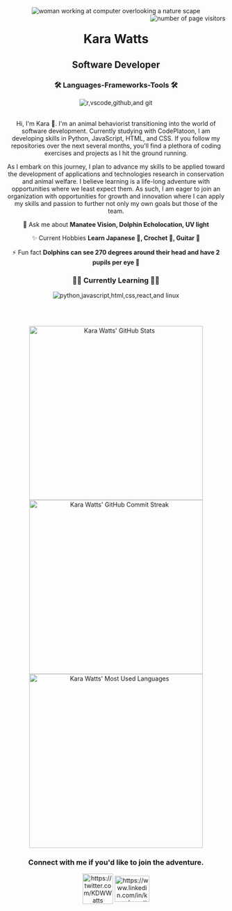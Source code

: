 
<div align="center">
    <img alt='woman working at computer overlooking a nature scape' src="https://raw.github.com/KaraWatts/KaraWatts/master/Banner.png">
<d/iv>

<img align="right" src="https://visitor-badge.laobi.icu/badge?page_id=KaraWatts.visitor-badge&format=true" alt="number of page visitors">

<h1>Kara Watts</h1>
<h2>Software Developer</h2>
<h3 align="center">🛠️ Languages-Frameworks-Tools 🛠️</h3>
<div align="center">
    <img src="https://skillicons.dev/icons?i=r,vscode,github,git" alt="r,vscode,github,and git"/>
</div>
<br>

<div align="center">

<p>
Hi, I'm Kara 👋. I'm an animal behaviorist transitioning into the world of software development. Currently studying with CodePlatoon, I am developing skills in Python, JavaScript, HTML, and CSS. If you follow my repositories over the next several months, you'll find a plethora of coding exercises and projects as I hit the ground running.
</p>
<p>
As I embark on this journey, I plan to advance my skills to be applied toward the development of applications and technologies research in conservation and animal welfare. I believe learning is a life-long adventure with opportunities where we least expect them. As such, I am eager to join an organization with opportunities for growth and innovation where I can apply my skills and passion to further not only my own goals but those of the team.
</p>

 
 <!-- 🔭 I’m currently working on **a project** -->
 
💬 Ask me about **Manatee Vision, Dolphin Echolocation, UV light**

✨ Current Hobbies **Learn Japanese 🔰, Crochet 🧶, Guitar 🎸**

⚡ Fun fact **Dolphins can see 270 degrees around their head and have 2 pupils per eye 👀**

</div>



<h3 align="center">👩‍💻 Currently Learning 👩‍💻</h3>

<div align="center">
    <img src="https://skillicons.dev/icons?i=python,javascript,html,css,react,linux" alt="python,javascript,html,css,react,and linux"/>
    


<br></br>
</div>





<div>

<img align="center" src="https://github-readme-stats.vercel.app/api?username=KaraWatts&show_icons=true&theme=nightowl" width="400" alt="Kara Watts' GitHub Stats">
<img align="center" src="https://github-readme-streak-stats.herokuapp.com/?user=KaraWatts&theme=nightowl" width="400" alt="Kara Watts' GitHub Commit Streak">
<img width=400 align="center" src="https://github-readme-stats-salesp07.vercel.app/api/top-langs/?username=KaraWatts&hide=HTML&langs_count=8&layout=compact&theme=nightowl&border_radius=10&size_weight=0.5&count_weight=0.5&exclude_repo=github-readme-stats" alt="Kara Watts' Most Used Languages" />


</div>




<h3 align="center">Connect with me if you'd like to join the adventure.</h3>
<p align="center">
<a href="https://twitter.com/KDWWatts" target="blank"><img align="center" src="https://raw.github.com/KaraWatts/KaraWatts/master/twitterLogo.png" alt="https://twitter.com/KDWWatts" height="70" width="70" /></a>
<a href="https://www.linkedin.com/in/karadwwatts/" target="blank"><img align="center" src="https://raw.githubusercontent.com/rahuldkjain/github-profile-readme-generator/master/src/images/icons/Social/linked-in-alt.svg" alt="https://www.linkedin.com/in/karadwwatts/" height="60" width="80"  /></a>
</p>   


